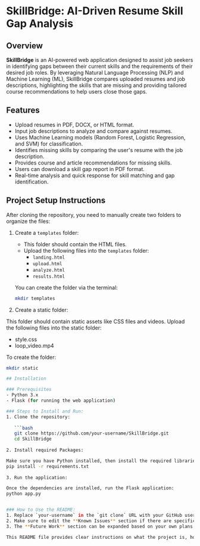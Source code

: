 # SkillBridge: AI-Driven Resume Skill Gap Analysis

## Overview
**SkillBridge** is an AI-powered web application designed to assist job seekers in identifying gaps between their current skills and the requirements of their desired job roles. By leveraging Natural Language Processing (NLP) and Machine Learning (ML), SkillBridge compares uploaded resumes and job descriptions, highlighting the skills that are missing and providing tailored course recommendations to help users close those gaps.

## Features
- Upload resumes in PDF, DOCX, or HTML format.
- Input job descriptions to analyze and compare against resumes.
- Uses Machine Learning models (Random Forest, Logistic Regression, and SVM) for classification.
- Identifies missing skills by comparing the user's resume with the job description.
- Provides course and article recommendations for missing skills.
- Users can download a skill gap report in PDF format.
- Real-time analysis and quick response for skill matching and gap identification.

## Project Setup Instructions

After cloning the repository, you need to manually create two folders to organize the files:

1. Create a `templates` folder:
   - This folder should contain the HTML files.
   - Upload the following files into the `templates` folder:
     - `landing.html`
     - `upload.html`
     - `analyze.html`
     - `results.html`

   You can create the folder via the terminal:
   ```bash
   mkdir templates

2. Create a static folder:

This folder should contain static assets like CSS files and videos.
Upload the following files into the static folder:

- style.css
- loop_video.mp4

To create the folder:

```bash
mkdir static

## Installation

### Prerequisites
- Python 3.x
- Flask (for running the web application)

### Steps to Install and Run:
1. Clone the repository:
   
   ```bash
   git clone https://github.com/your-username/SkillBridge.git
   cd SkillBridge
   
2. Install required Packages:

Make sure you have Python installed, then install the required libraries by running :
pip install -r requirements.txt
   
3. Run the application:

Once the dependencies are installed, run the Flask application:
python app.py 


### How to Use the README:
1. Replace `your-username` in the `git clone` URL with your GitHub username.
2. Make sure to edit the **Known Issues** section if there are specific limitations you want to mention.
3. The **Future Work** section can be expanded based on your own plans for enhancing the project.

This README file provides clear instructions on what the project is, how to install it, and how to use it, making it helpful for others who want to contribute or explore the project.
